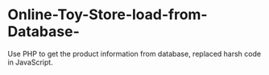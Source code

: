 # Online-Toy-Store-load-from-Database-
Use PHP to get the product information from database, replaced harsh code in JavaScript.
